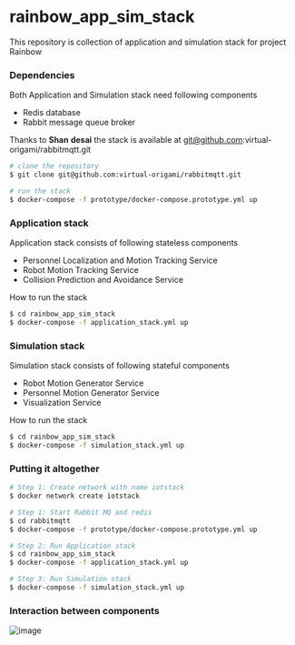 # rainbow_app_sim_stack

This repository is collection of application and simulation stack for project Rainbow



### Dependencies

Both Application and Simulation stack need following components

- Redis database
- Rabbit message queue broker

Thanks to **Shan** **desai** the stack is available at git@github.com:virtual-origami/rabbitmqtt.git

```bash
# clone the repository
$ git clone git@github.com:virtual-origami/rabbitmqtt.git
```

```bash
# run the stack
$ docker-compose -f prototype/docker-compose.prototype.yml up
```



### Application stack

Application stack consists of following stateless components

- Personnel Localization and Motion Tracking Service 
- Robot Motion Tracking Service
- Collision Prediction and Avoidance Service


How to run the stack

```bash
$ cd rainbow_app_sim_stack
$ docker-compose -f application_stack.yml up
```



### Simulation stack

Simulation stack consists of following stateful components 

- Robot Motion Generator Service
- Personnel Motion Generator Service
- Visualization Service



How to run the stack

```bash
$ cd rainbow_app_sim_stack
$ docker-compose -f simulation_stack.yml up
```



### Putting it altogether

```bash
# Step 1: Create network with name iotstack 
$ docker network create iotstack

# Step 1: Start Rabbit MQ and redis
$ cd rabbitmqtt
$ docker-compose -f prototype/docker-compose.prototype.yml up

# Step 2: Run Application stack
$ cd rainbow_app_sim_stack
$ docker-compose -f application_stack.yml up

# Step 3: Run Simulation stack
$ docker-compose -f simulation_stack.yml up
```

### Interaction between components
![image](https://user-images.githubusercontent.com/48629016/133968239-09832970-3ffe-4fff-869f-a35047ac3c7b.png)
